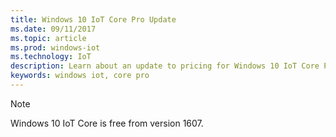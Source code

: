 ```yaml
---
title: Windows 10 IoT Core Pro Update
ms.date: 09/11/2017
ms.topic: article
ms.prod: windows-iot
ms.technology: IoT
description: Learn about an update to pricing for Windows 10 IoT Core Pro.
keywords: windows iot, core pro
---
```


> [!NOTE]
> Windows 10 IoT Core is free from version 1607.
